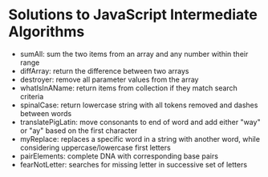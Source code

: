 # Solutions to JavaScript Intermediate Algorithms

* sumAll: sum the two items from an array and any number within their range
* diffArray: return the difference between two arrays
* destroyer: remove all parameter values from the array
* whatIsInAName: return items from collection if they match search criteria
* spinalCase: return lowercase string with all tokens removed and dashes between words
* translatePigLatin: move consonants to end of word and add either "way" or "ay" based on the first character
* myReplace: replaces a specific word in a string with another word, while considering uppercase/lowercase first letters
* pairElements: complete DNA with corresponding base pairs
* fearNotLetter: searches for missing letter in successive set of letters
